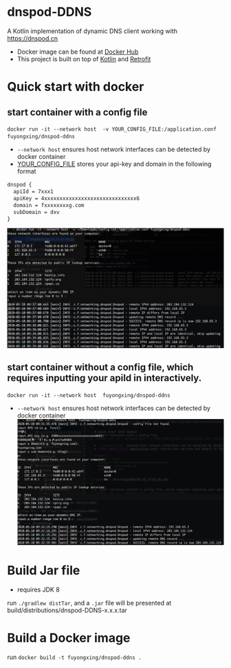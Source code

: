 # dnspod-DDNS
A Kotlin implementation of dynamic DNS client working with https://dnspod.cn

* Docker image can be found at [Docker Hub](https://hub.docker.com/r/fuyongxing/dnspod-ddns)
* This project is built on top of [Kotlin](https://github.com/JetBrains/kotlin) and [Retrofit](https://github.com/square/retrofit)


# Quick start with docker
## start container with a config file

`docker run -it --network host  -v YOUR_CONFIG_FILE:/application.conf fuyongxing/dnspod-ddns`

* `--network host` ensures host network interfaces can be detected by docker container
* [YOUR_CONFIG_FILE](docs/application.conf) stores your api-key and domain in the following format
```
dnspod {
  apiId = 7xxx1
  apiKey = 4xxxxxxxxxxxxxxxxxxxxxxxxxxxxxx6
  domain = fxxxxxxxxg.com
  subDomain = dxv
}
```
![example](docs/Xnip2020-05-10_17-39-37.jpg)


## start container without a config file, which requires inputting your apiId in interactively.

`docker run -it --network host  fuyongxing/dnspod-ddns`
* `--network host` ensures host network interfaces can be detected by docker container
![example](docs/Xnip2020-05-10_17-34-21.jpg)

# Build Jar file
* requires JDK 8

run `./gradlew distTar`, and a `.jar` file will be presented at build/distributions/dnspod-DDNS-x.x.x.tar

# Build a Docker image
run `docker build -t fuyongxing/dnspod-ddns .`
